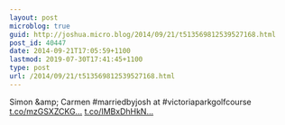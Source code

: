 ```yaml
---
layout: post
microblog: true
guid: http://joshua.micro.blog/2014/09/21/t513569812539527168.html
post_id: 40447
date: 2014-09-21T17:05:59+1100
lastmod: 2019-07-30T17:41:45+1100
type: post
url: /2014/09/21/t513569812539527168.html
---
```

Simon &amp;amp; Carmen #marriedbyjosh at #victoriaparkgolfcourse [t.co/mzGSXZCKG...](http://t.co/mzGSXZCKGo) [t.co/IMBxDhHkN...](http://t.co/IMBxDhHkNn)
